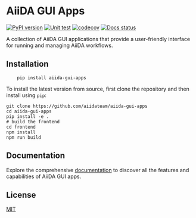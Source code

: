 # AiiDA GUI Apps
[![PyPI version](https://badge.fury.io/py/aiida-gui-apps.svg)](https://badge.fury.io/py/aiida-gui-apps)
[![Unit test](https://github.com/aiidateam/aiida-gui-apps/actions/workflows/ci.yaml/badge.svg)](https://github.com/aiidateam/aiida-gui-apps/actions/workflows/ci.yaml)
[![codecov](https://codecov.io/gh/aiidateam/aiida-gui-apps/branch/main/graph/badge.svg)](https://codecov.io/gh/aiidateam/aiida-gui-apps)
[![Docs status](https://readthedocs.org/projects/aiida-gui-apps/badge)](http://aiida-gui-apps.readthedocs.io/)

A collection of AiiDA GUI applications that provide a user-friendly interface for running and managing AiiDA workflows.

## Installation

```console
    pip install aiida-gui-apps
```

To install the latest version from source, first clone the repository and then install using `pip`:

```console
git clone https://github.com/aiidateam/aiida-gui-apps
cd aiida-gui-apps
pip install -e .
# build the frontend
cd frontend
npm install
npm run build
```


## Documentation
Explore the comprehensive [documentation](https://aiida-gui-apps.readthedocs.io/en/latest/) to discover all the features and capabilities of AiiDA GUI apps.


## License
[MIT](http://opensource.org/licenses/MIT)
